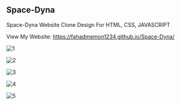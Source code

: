 <h2>Space-Dyna</h2>

Space-Dyna Website Clone Design For HTML, CSS, JAVASCRIPT

View My Website: https://fahadmemon1234.github.io/Space-Dyna/

![1](https://github.com/fahadmemon1234/Space-Dyna/assets/110020126/2b5cc18a-8939-4253-952f-55d36db5aee7)

![2](https://github.com/fahadmemon1234/Space-Dyna/assets/110020126/1459bcd4-6564-4bb7-a6eb-385db64a27b1)

![3](https://github.com/fahadmemon1234/Space-Dyna/assets/110020126/e0aa87b5-fe8a-4825-9358-01e2921694ac)

![4](https://github.com/fahadmemon1234/Space-Dyna/assets/110020126/2923abac-ca0b-4881-96a7-769b3242755c)

![5](https://github.com/fahadmemon1234/Space-Dyna/assets/110020126/9562ffda-bddc-4606-a459-2110743a6b1f)
